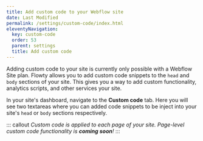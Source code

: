 ```yaml
---
title: Add custom code to your Webflow site
date: Last Modified
permalink: /settings/custom-code/index.html
eleventyNavigation:
  key: custom-code
  order: 53
  parent: settings
  title: Add custom code
---
```


Adding custom code to your site is currently only possible with a Webflow Site plan. Flowty allows you to add custom code snippets to the `head` and `body` sections of your site. This gives you a way to add custom functionality, analytics scripts, and other services your site.

In your site's dashboard, navigate to the **Custom code** tab. Here you will see two textareas where you can added code snippets to be inject into your site's `head` or `body` sections respectively.

::: callout
*Custom code is applied to each page of your site. Page-level custom code functionality is __coming soon__!*
:::

